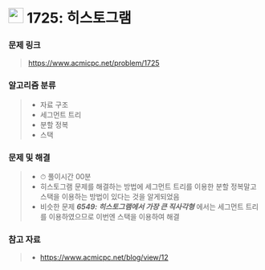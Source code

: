 # <img src="https://d2gd6pc034wcta.cloudfront.net/tier/16.svg" width="30">  1725: 히스토그램

### 문제 링크

> https://www.acmicpc.net/problem/1725



### 알고리즘 분류

>- 자료 구조
>- 세그먼트 트리
>- 분할 정복
>- 스택



### 문제 및 해결

>- ⏱ 풀이시간 00분
>- 히스토그램 문제를 해결하는 방법에 세그먼트 트리를 이용한 분할 정복말고 스택을 이용하는 방법이 있다는 것을 알게되었음
>- 비슷한 문제 ***6549: 히스토그램에서 가장 큰 직사각형*** 에서는 세그먼트 트리를 이용하였으므로 이번엔 스택을 이용하여 해결



### 참고 자료

>- https://www.acmicpc.net/blog/view/12

